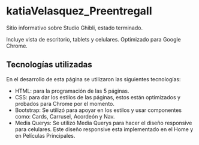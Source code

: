 ﻿# katiaVelasquez_PreentregaII

Sitio informativo sobre Studio Ghibli, estado terminado.

Incluye vista de escritorio, tablets y celulares. Optimizado para Google Chrome.

## Tecnologías utilizadas

En el desarrollo de esta página se utilizaron las siguientes tecnologías:

 - HTML: para la programación de las 5 páginas.
 - CSS: para dar los estilos de las páginas, estos están optimizados y probados para Chrome por el momento.
 - Bootstrap: Se utilizó para apoyar en los estilos y usar componentes como: Cards, Carrusel, Acordeón y Nav.
 - Media Querys: Se utilizó Media Querys para hacer el diseño responsive para celulares. Este diseño responsive esta implementado en el Home y en Películas Principales.

